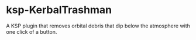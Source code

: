 # ksp-KerbalTrashman
A KSP plugin that removes orbital debris that dip below the atmosphere with one click of a button.
